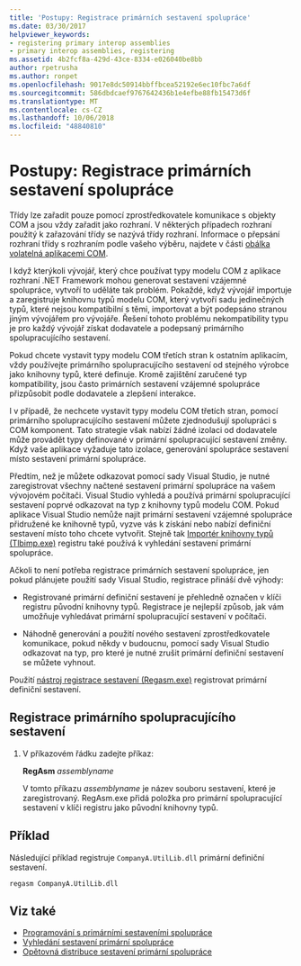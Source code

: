 ```yaml
---
title: 'Postupy: Registrace primárních sestavení spolupráce'
ms.date: 03/30/2017
helpviewer_keywords:
- registering primary interop assemblies
- primary interop assemblies, registering
ms.assetid: 4b2fcf8a-429d-43ce-8334-e026040be8bb
author: rpetrusha
ms.author: ronpet
ms.openlocfilehash: 9017e8dc50914bbffbcea52192e6ec10fbc7a6df
ms.sourcegitcommit: 586dbdcaef9767642436b1e4efbe88fb15473d6f
ms.translationtype: MT
ms.contentlocale: cs-CZ
ms.lasthandoff: 10/06/2018
ms.locfileid: "48840810"
---
```

# <a name="how-to-register-primary-interop-assemblies"></a>Postupy: Registrace primárních sestavení spolupráce

Třídy lze zařadit pouze pomocí zprostředkovatele komunikace s objekty COM a jsou vždy zařadit jako rozhraní. V některých případech rozhraní použitý k zařazování třídy se nazývá třídy rozhraní. Informace o přepsání rozhraní třídy s rozhraním podle vašeho výběru, najdete v části [obálka volatelná aplikacemi COM](../../../docs/framework/interop/com-callable-wrapper.md).

 I když kterýkoli vývojář, který chce používat typy modelu COM z aplikace rozhraní .NET Framework mohou generovat sestavení vzájemné spolupráce, vytvoří to uděláte tak problém. Pokaždé, když vývojář importuje a zaregistruje knihovnu typů modelu COM, který vytvoří sadu jedinečných typů, které nejsou kompatibilní s těmi, importovat a být podepsáno stranou jiným vývojářem pro vývojáře. Řešení tohoto problému nekompatibility typu je pro každý vývojář získat dodavatele a podepsaný primárního spolupracujícího sestavení.

 Pokud chcete vystavit typy modelu COM třetích stran k ostatním aplikacím, vždy používejte primárního spolupracujícího sestavení od stejného výrobce jako knihovny typů, které definuje. Kromě zajištění zaručené typ kompatibility, jsou často primárních sestavení vzájemné spolupráce přizpůsobit podle dodavatele a zlepšení interakce.

 I v případě, že nechcete vystavit typy modelu COM třetích stran, pomocí primárního spolupracujícího sestavení můžete zjednodušují spolupráci s COM komponent. Tato strategie však nabízí žádné izolaci od dodavatele může provádět typy definované v primární spolupracující sestavení změny. Když vaše aplikace vyžaduje tato izolace, generování spolupráce sestavení místo sestavení primární spolupráce.

 Předtím, než je můžete odkazovat pomocí sady Visual Studio, je nutné zaregistrovat všechny načtené sestavení primární spolupráce na vašem vývojovém počítači. Visual Studio vyhledá a používá primární spolupracující sestavení poprvé odkazovat na typ z knihovny typů modelu COM. Pokud aplikace Visual Studio nemůže najít primární sestavení vzájemné spolupráce přidružené ke knihovně typů, vyzve vás k získání nebo nabízí definiční sestavení místo toho chcete vytvořit. Stejně tak [Importér knihovny typů (Tlbimp.exe)](../../../docs/framework/tools/tlbimp-exe-type-library-importer.md) registru také používá k vyhledání sestavení primární spolupráce.

 Ačkoli to není potřeba registrace primárních sestavení spolupráce, jen pokud plánujete použití sady Visual Studio, registrace přináší dvě výhody:

-   Registrované primární definiční sestavení je přehledně označen v klíči registru původní knihovny typů. Registrace je nejlepší způsob, jak vám umožňuje vyhledávat primární spolupracující sestavení v počítači.

-   Náhodně generování a použití nového sestavení zprostředkovatele komunikace, pokud někdy v budoucnu, pomocí sady Visual Studio odkazovat na typ, pro které je nutné zrušit primární definiční sestavení se můžete vyhnout.

Použití [nástroj registrace sestavení (Regasm.exe)](../../../docs/framework/tools/regasm-exe-assembly-registration-tool.md) registrovat primární definiční sestavení.

## <a name="to-register-a-primary-interop-assembly"></a>Registrace primárního spolupracujícího sestavení

1.  V příkazovém řádku zadejte příkaz:

     **RegAsm** *assemblyname*

     V tomto příkazu *assemblyname* je název souboru sestavení, které je zaregistrovaný. RegAsm.exe přidá položka pro primární spolupracující sestavení v klíči registru jako původní knihovny typů.

## <a name="example"></a>Příklad
 Následující příklad registruje `CompanyA.UtilLib.dll` primární definiční sestavení.

```console
regasm CompanyA.UtilLib.dll
```

## <a name="see-also"></a>Viz také

- [Programování s primárními sestaveními spolupráce](https://msdn.microsoft.com/library/306fa1d6-0703-4004-9e93-d0a57f1be81e(v=vs.100))
- [Vyhledání sestavení primární spolupráce](https://msdn.microsoft.com/library/d6768e4b-cd80-414d-a4f8-05d979eb393b(v=vs.100))
- [Opětovná distribuce sestavení primární spolupráce](https://msdn.microsoft.com/library/e76384f0-d631-474c-bdbd-13884cba0265(v=vs.100))